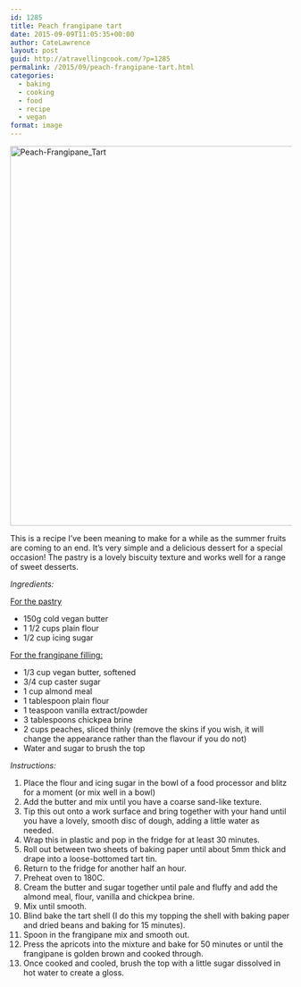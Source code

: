 ```yaml
---
id: 1285
title: Peach frangipane tart
date: 2015-09-09T11:05:35+00:00
author: CateLawrence
layout: post
guid: http://atravellingcook.com/?p=1285
permalink: /2015/09/peach-frangipane-tart.html
categories:
  - baking
  - cooking
  - food
  - recipe
  - vegan
format: image
---
```

[<img class="aligncenter size-full wp-image-1286" src="atc-migrate/2015/09/1024px-Peach-Frangipane_Tart.jpg" alt="Peach-Frangipane_Tart" width="1024" height="680" />](atc-migrate/2015/09/1024px-Peach-Frangipane_Tart.jpg)

This is a recipe I&#8217;ve been meaning to make for a while as the summer fruits are coming to an end. It&#8217;s very simple and a delicious dessert for a special occasion! The pastry is a lovely biscuity texture and works well for a range of sweet desserts.



_Ingredients:_

<span style="text-decoration: underline;">For the pastry

  * 150g cold vegan butter
  * 1 1/2 cups plain flour
  * 1/2 cup icing sugar

<span style="text-decoration: underline;">For the frangipane filling:

  * 1/3 cup vegan butter, softened
  * 3/4 cup caster sugar
  * 1 cup almond meal
  * 1 tablespoon plain flour
  * 1 teaspoon vanilla extract/powder
  * 3 tablespoons chickpea brine
  * 2 cups peaches, sliced thinly (remove the skins if you wish, it will change the appearance rather than the flavour if you do not)
  * Water and sugar to brush the top

_Instructions:_

  1. Place the flour and icing sugar in the bowl of a food processor and blitz for a moment (or mix well in a bowl)
  2. Add the butter and mix until you have a coarse sand-like texture.
  3. Tip this out onto a work surface and bring together with your hand until you have a lovely, smooth disc of dough, adding a little water as needed.
  4. Wrap this in plastic and pop in the fridge for at least 30 minutes.
  5. Roll out between two sheets of baking paper until about 5mm thick and drape into a loose-bottomed tart tin.
  6. Return to the fridge for another half an hour.
  7. Preheat oven to 180C.
  8. Cream the butter and sugar together until pale and fluffy and add the almond meal, flour, vanilla and chickpea brine.
  9. Mix until smooth.
 10. Blind bake the tart shell (I do this my topping the shell with baking paper and dried beans and baking for 15 minutes).
 11. Spoon in the frangipane mix and smooth out.
 12. Press the apricots into the mixture and bake for 50 minutes or until the frangipane is golden brown and cooked through.
 13. Once cooked and cooled, brush the top with a little sugar dissolved in hot water to create a gloss.